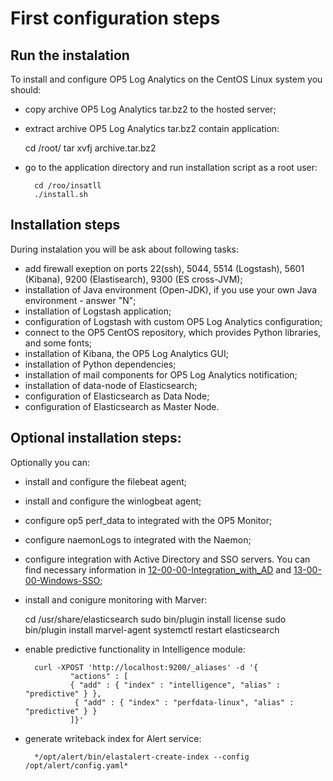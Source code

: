 # First configuration steps #

## Run the instalation ##
To install and configure OP5 Log Analytics on the CentOS Linux system you should:

- copy archive OP5 Log Analytics tar.bz2 to the hosted server;
- extract archive OP5 Log Analytics tar.bz2 contain application:

	cd /root/
	tar xvfj archive.tar.bz2

- go to the application directory and run installation script as a root user:

		cd /roo/insatll
		./install.sh

## Installation steps ##

During instalation you will be ask about following tasks:

- add firewall exeption on ports 22(ssh), 5044, 5514 (Logstash), 5601 (Kibana), 9200 (Elastisearch), 9300 (ES cross-JVM);
- installation of Java environment (Open-JDK), if you use your own Java environment - answer "N";
- installation of Logstash application;
- configuration of Logstash with custom OP5 Log Analytics configuration;
- connect to the OP5 CentOS repository, which provides Python libraries, and some fonts;
- installation of Kibana, the OP5 Log Analytics GUI;
- installation of Python dependencies;
- installation of mail components for OP5 Log Analytics notification;
- installation of data-node of Elasticsearch;
- configuration of Elasticsearch as Data Node;
- configuration of Elasticsearch as Master Node.

## Optional installation steps: ##
Optionally you can:

- install and configure the filebeat agent;
- install and configure the winlogbeat agent;
- configure op5 perf_data to integrated with the OP5 Monitor;
- configure naemonLogs to integrated with the Naemon;
- configure integration with Active Directory and SSO servers. You can find necessary information in [12-00-00-Integration_with_AD](/12-00-00-Integration_with_AD/12-00-00-Integration_with_AD.md) and [13-00-00-Windows-SSO](/13-00-00-Windows-SSO/13-00-00-Windows-SSO.md);
- install and conigure monitoring with Marver:

	cd /usr/share/elasticsearch
	sudo bin/plugin install license
	sudo bin/plugin install marvel-agent
	systemctl restart elasticsearch

- enable predictive functionality in Intelligence module:

		curl -XPOST 'http://localhost:9200/_aliases' -d '{
		 		"actions" : [
		     	{ "add" : { "index" : "intelligence", "alias" : "predictive" } },
		    	 { "add" : { "index" : "perfdata-linux", "alias" : "predictive" } }
		 		]}'

- generate writeback index for Alert service:
	
		*/opt/alert/bin/elastalert-create-index --config /opt/alert/config.yaml*

